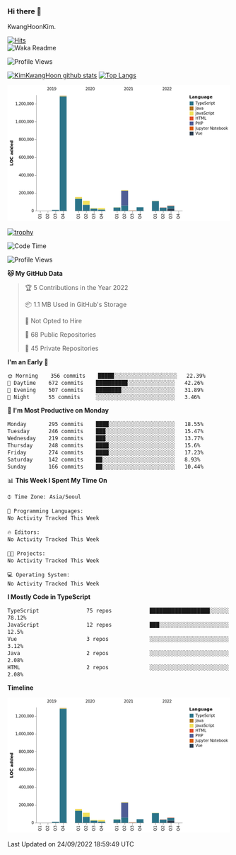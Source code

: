 ### Hi there 👋

KwangHoonKim.

[![Hits](https://hits.seeyoufarm.com/api/count/incr/badge.svg?url=https%3A%2F%2Fgithub.com%2Frhkdgns95)](https://hits.seeyoufarm.com)  
![Waka Readme](https://github.com/rhkdgns95/rhkdgns95/workflows/Waka%20Readme/badge.svg)

![Profile Views](http://img.shields.io/badge/Profile%20Views-0-blue)

[![KimKwangHoon github stats](https://github-readme-stats.vercel.app/api?username=rhkdgns95&show_icons=true)](https://github.com/rhkdgns95/github-readme-stats)   [![Top Langs](https://github-readme-stats.vercel.app/api/top-langs/?username=rhkdgns95&layout=compact)](https://github.com/rhkdgns95/github-readme-stats)   


![Chart not found](https://raw.githubusercontent.com/rhkdgns95/rhkdgns95/master/charts/bar_graph.png) 

[![trophy](https://github-profile-trophy.vercel.app/?username=rhkdgns95)](https://github.com/rhkdgns95/github-profile-trophy)

<!--START_SECTION:waka-->
![Code Time](http://img.shields.io/badge/Code%20Time-3%2C284%20hrs%2052%20mins-blue)

![Profile Views](http://img.shields.io/badge/Profile%20Views-0-blue)

**🐱 My GitHub Data** 

> 🏆 5 Contributions in the Year 2022
 > 
> 📦 1.1 MB Used in GitHub's Storage 
 > 
> 🚫 Not Opted to Hire
 > 
> 📜 68 Public Repositories 
 > 
> 🔑 45 Private Repositories  
 > 
**I'm an Early 🐤** 

```text
🌞 Morning    356 commits    █████░░░░░░░░░░░░░░░░░░░░   22.39% 
🌆 Daytime    672 commits    ██████████░░░░░░░░░░░░░░░   42.26% 
🌃 Evening    507 commits    ████████░░░░░░░░░░░░░░░░░   31.89% 
🌙 Night      55 commits     ░░░░░░░░░░░░░░░░░░░░░░░░░   3.46%

```
📅 **I'm Most Productive on Monday** 

```text
Monday       295 commits    ████░░░░░░░░░░░░░░░░░░░░░   18.55% 
Tuesday      246 commits    ███░░░░░░░░░░░░░░░░░░░░░░   15.47% 
Wednesday    219 commits    ███░░░░░░░░░░░░░░░░░░░░░░   13.77% 
Thursday     248 commits    ████░░░░░░░░░░░░░░░░░░░░░   15.6% 
Friday       274 commits    ████░░░░░░░░░░░░░░░░░░░░░   17.23% 
Saturday     142 commits    ██░░░░░░░░░░░░░░░░░░░░░░░   8.93% 
Sunday       166 commits    ██░░░░░░░░░░░░░░░░░░░░░░░   10.44%

```


📊 **This Week I Spent My Time On** 

```text
⌚︎ Time Zone: Asia/Seoul

💬 Programming Languages: 
No Activity Tracked This Week

🔥 Editors: 
No Activity Tracked This Week

🐱‍💻 Projects: 
No Activity Tracked This Week

💻 Operating System: 
No Activity Tracked This Week

```

**I Mostly Code in TypeScript** 

```text
TypeScript               75 repos            ███████████████████░░░░░░   78.12% 
JavaScript               12 repos            ███░░░░░░░░░░░░░░░░░░░░░░   12.5% 
Vue                      3 repos             ░░░░░░░░░░░░░░░░░░░░░░░░░   3.12% 
Java                     2 repos             ░░░░░░░░░░░░░░░░░░░░░░░░░   2.08% 
HTML                     2 repos             ░░░░░░░░░░░░░░░░░░░░░░░░░   2.08%

```


**Timeline**

![Chart not found](https://raw.githubusercontent.com/rhkdgns95/rhkdgns95/master/charts/bar_graph.png) 


 Last Updated on 24/09/2022 18:59:49 UTC
<!--END_SECTION:waka-->
